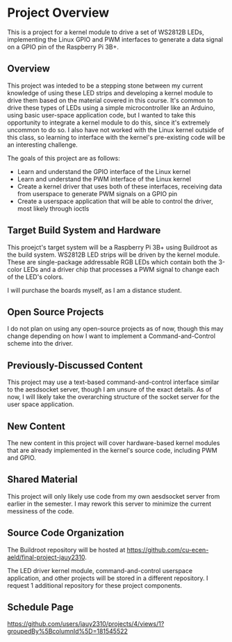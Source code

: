 # Project Overview

This is a project for a kernel module to drive a set of WS2812B LEDs, implementing the Linux GPIO and PWM interfaces to generate a data signal on a GPIO pin of the Raspberry Pi 3B+.

## Overview

This project was inteded to be a stepping stone between my current knowledge of using these LED strips and developing a kernel module to drive them based on the material covered in this course. It's common to drive these types of LEDs using a simple microcontroller like an Arduino, using basic user-space application code, but I wanted to take this opportunity to integrate a kernel module to do this, since it's extremely uncommon to do so. I also have not worked with the Linux kernel outside of this class, so learning to interface with the kernel's pre-existing code will be an interesting challenge.

The goals of this project are as follows:
- Learn and understand the GPIO interface of the Linux kernel
- Learn and understand the PWM interface of the Linux kernel
- Create a kernel driver that uses both of these interfaces, receiving data from userspace to generate PWM signals on a GPIO pin
- Create a userspace application that will be able to control the driver, most likely through ioctls

## Target Build System and Hardware

This proejct's target system will be a Raspberry Pi 3B+ using Buildroot as the build system. WS2812B LED strips will be driven by the kernel module. These are single-package addressable RGB LEDs which contain both the 3-color LEDs and a driver chip that processes a PWM signal to change each of the LED's colors.

I will purchase the boards myself, as I am a distance student.

## Open Source Projects

I do not plan on using any open-source projects as of now, though this may change depending on how I want to implement a Command-and-Control scheme into the driver.

## Previously-Discussed Content

This project may use a text-based command-and-control interface similar to the aesdsocket server, though I am unsure of the exact details. As of now, I will likely take the overarching structure of the socket server for the user space application.

## New Content

The new content in this project will cover hardware-based kernel modules that are already implemented in the kernel's source code, including PWM and GPIO.

## Shared Material

This project will only likely use code from my own aesdsocket server from earlier in the semester. I may rework this server to minimize the current messiness of the code.

## Source Code Organization

The Buildroot repository will be hosted at https://github.com/cu-ecen-aeld/final-project-jauy2310.

The LED driver kernel module, command-and-control userspace application, and other projects will be stored in a different repository. I request 1 additional repository for these project components.

## Schedule Page

https://github.com/users/jauy2310/projects/4/views/1?groupedBy%5BcolumnId%5D=181545522
